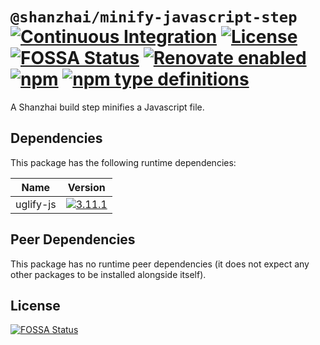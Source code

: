 # `@shanzhai/minify-javascript-step` [![Continuous Integration](https://github.com/jameswilddev/shanzhai/workflows/Continuous%20Integration/badge.svg)](https://github.com/jameswilddev/shanzhai/actions) [![License](https://img.shields.io/github/license/jameswilddev/shanzhai.svg)](https://github.com/jameswilddev/shanzhai/blob/master/license) [![FOSSA Status](https://app.fossa.io/api/projects/git%2Bgithub.com%2Fjameswilddev%2Fshanzhai.svg?type=shield)](https://app.fossa.io/projects/git%2Bgithub.com%2Fjameswilddev%2Fshanzhai?ref=badge_shield) [![Renovate enabled](https://img.shields.io/badge/renovate-enabled-brightgreen.svg)](https://renovatebot.com/) [![npm](https://img.shields.io/npm/v/@shanzhai/minify-javascript-step.svg)](https://www.npmjs.com/package/@shanzhai/minify-javascript-step) [![npm type definitions](https://img.shields.io/npm/types/@shanzhai/minify-javascript-step.svg)](https://www.npmjs.com/package/@shanzhai/minify-javascript-step)

A Shanzhai build step minifies a Javascript file.

## Dependencies

This package has the following runtime dependencies:

Name      | Version                                                                                         
--------- | ------------------------------------------------------------------------------------------------
uglify-js | [![3.11.1](https://img.shields.io/npm/v/uglify-js.svg)](https://www.npmjs.com/package/uglify-js)

## Peer Dependencies

This package has no runtime peer dependencies (it does not expect any other packages to be installed alongside itself).

## License

[![FOSSA Status](https://app.fossa.io/api/projects/git%2Bgithub.com%2Fjameswilddev%2Fshanzhai.svg?type=large)](https://app.fossa.io/projects/git%2Bgithub.com%2Fjameswilddev%2Fshanzhai?ref=badge_large)
